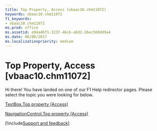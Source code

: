 ```yaml
---
title: Top Property, Access [vbaac10.chm11072]
keywords: vbaac10.chm11072
f1_keywords:
- vbaac10.chm11072
ms.prod: office
ms.assetid: e94a4bf1-3237-46cb-a6d2-26ec560dd9a4
ms.date: 06/08/2017
ms.localizationpriority: medium
---
```



# Top Property, Access [vbaac10.chm11072]

Hi there! You have landed on one of our F1 Help redirector pages. Please select the topic you were looking for below.

[TextBox.Top property (Access)](https://msdn.microsoft.com/library/6a220cec-d42c-05e3-c8c0-078687813a8d%28Office.15%29.aspx)

[NavigationControl.Top property (Access)](https://msdn.microsoft.com/library/76681117-639d-8e4c-4a3b-7c68e3863928%28Office.15%29.aspx)

[!include[Support and feedback](~/includes/feedback-boilerplate.md)]